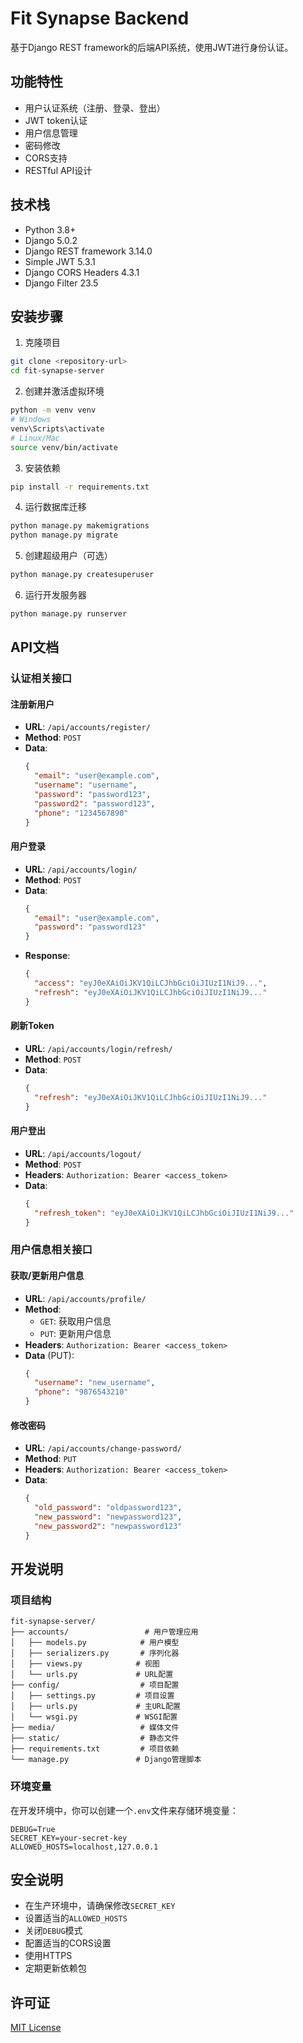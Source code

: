 # Fit Synapse Backend

基于Django REST framework的后端API系统，使用JWT进行身份认证。

## 功能特性

- 用户认证系统（注册、登录、登出）
- JWT token认证
- 用户信息管理
- 密码修改
- CORS支持
- RESTful API设计

## 技术栈

- Python 3.8+
- Django 5.0.2
- Django REST framework 3.14.0
- Simple JWT 5.3.1
- Django CORS Headers 4.3.1
- Django Filter 23.5

## 安装步骤

1. 克隆项目
```bash
git clone <repository-url>
cd fit-synapse-server
```

2. 创建并激活虚拟环境
```bash
python -m venv venv
# Windows
venv\Scripts\activate
# Linux/Mac
source venv/bin/activate
```

3. 安装依赖
```bash
pip install -r requirements.txt
```

4. 运行数据库迁移
```bash
python manage.py makemigrations
python manage.py migrate
```

5. 创建超级用户（可选）
```bash
python manage.py createsuperuser
```

6. 运行开发服务器
```bash
python manage.py runserver
```

## API文档

### 认证相关接口

#### 注册新用户
- **URL**: `/api/accounts/register/`
- **Method**: `POST`
- **Data**:
  ```json
  {
    "email": "user@example.com",
    "username": "username",
    "password": "password123",
    "password2": "password123",
    "phone": "1234567890"
  }
  ```

#### 用户登录
- **URL**: `/api/accounts/login/`
- **Method**: `POST`
- **Data**:
  ```json
  {
    "email": "user@example.com",
    "password": "password123"
  }
  ```
- **Response**:
  ```json
  {
    "access": "eyJ0eXAiOiJKV1QiLCJhbGciOiJIUzI1NiJ9...",
    "refresh": "eyJ0eXAiOiJKV1QiLCJhbGciOiJIUzI1NiJ9..."
  }
  ```

#### 刷新Token
- **URL**: `/api/accounts/login/refresh/`
- **Method**: `POST`
- **Data**:
  ```json
  {
    "refresh": "eyJ0eXAiOiJKV1QiLCJhbGciOiJIUzI1NiJ9..."
  }
  ```

#### 用户登出
- **URL**: `/api/accounts/logout/`
- **Method**: `POST`
- **Headers**: `Authorization: Bearer <access_token>`
- **Data**:
  ```json
  {
    "refresh_token": "eyJ0eXAiOiJKV1QiLCJhbGciOiJIUzI1NiJ9..."
  }
  ```

### 用户信息相关接口

#### 获取/更新用户信息
- **URL**: `/api/accounts/profile/`
- **Method**: 
  - `GET`: 获取用户信息
  - `PUT`: 更新用户信息
- **Headers**: `Authorization: Bearer <access_token>`
- **Data** (PUT):
  ```json
  {
    "username": "new_username",
    "phone": "9876543210"
  }
  ```

#### 修改密码
- **URL**: `/api/accounts/change-password/`
- **Method**: `PUT`
- **Headers**: `Authorization: Bearer <access_token>`
- **Data**:
  ```json
  {
    "old_password": "oldpassword123",
    "new_password": "newpassword123",
    "new_password2": "newpassword123"
  }
  ```

## 开发说明

### 项目结构
```
fit-synapse-server/
├── accounts/                 # 用户管理应用
│   ├── models.py            # 用户模型
│   ├── serializers.py       # 序列化器
│   ├── views.py            # 视图
│   └── urls.py             # URL配置
├── config/                  # 项目配置
│   ├── settings.py         # 项目设置
│   ├── urls.py             # 主URL配置
│   └── wsgi.py             # WSGI配置
├── media/                   # 媒体文件
├── static/                  # 静态文件
├── requirements.txt         # 项目依赖
└── manage.py               # Django管理脚本
```

### 环境变量
在开发环境中，你可以创建一个`.env`文件来存储环境变量：
```
DEBUG=True
SECRET_KEY=your-secret-key
ALLOWED_HOSTS=localhost,127.0.0.1
```

## 安全说明

- 在生产环境中，请确保修改`SECRET_KEY`
- 设置适当的`ALLOWED_HOSTS`
- 关闭`DEBUG`模式
- 配置适当的CORS设置
- 使用HTTPS
- 定期更新依赖包

## 许可证

[MIT License](LICENSE) 